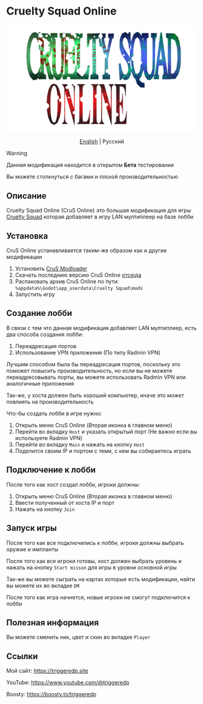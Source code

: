 # Cruelty Squad Online

<div align="center">

<img src="crus_online_logo.png" width="600" alt="Cruelty Squad Online logo">

[English](README.md) | Русский

</div>

> [!WARNING]
> Данная модификация находится в открытом **Бета** тестировании
> 
> Вы можете столкнуться с багами и плохой производительностью

## Описание
Cruelty Squad Online (CruS Online) это большая модификация для игры [Cruelty Squad](https://store.steampowered.com/app/1388770/Cruelty_Squad/) которая добавляет в игру LAN мултиплеер на базе лобби

## Установка
CruS Online устанавливается таким-же образом как и другие модификации

1. Установить [CruS Modloader](https://github.com/CruS-Modding-Infrastructure/crus-modloader)
2. Скачать последнию версию CruS Online [отсюда](https://github.com/TriggeredP/crus-online/releases)
3. Распаковать архив CruS Online по пути: `%appdata%\Godot\app_userdata\Cruelty Squad\mods`
4. Запустить игру

## Создание лобби
В связи с тем что данная модификация добавляет LAN мултиплеер, есть два способа создания лобби:

1. Переадресация портов
2. Использование VPN приложения (По типу Radmin VPN)

Лучшим способом была бы переадресация портов, поскольку это поможет повысить производительность, но если вы не можете переадресовывать порты, вы можете использовать Radmin VPN или аналогичные приложения

Так-же, у хоста должен быть хороший компьютер, иначе это может повлиять на производительность

Что-бы создать лобби в игре нужно:

1. Открыть меню CruS Online (Вторая иконка в главном меню)
2. Перейти во вкладку `Host` и указать открытый порт (Не важно если вы используете Radmin VPN)
3. Перейти во вкладку `Main` и нажать на кнопку `Host`
4. Поделится своим IP и портом с теми, с кем вы собираетесь играть

## Подключение к лобби
После того как хост создал лобби, игроки должны:

1. Открыть меню CruS Online (Вторая иконка в главном меню)
2. Ввести полученный от хоста IP и порт
3. Нажать на кнопку `Join`

## Запуск игры
После того как все подключились к лобби, игроки должны выбрать оружие и импланты

После того как все игроки готовы, хост должен выбрать уровень и нажать на кнопку `Start misson` для игры в уровни основной игры

Так-же вы можете сыграть на картах которые есть модификации, найти вы можете их во вкладке `DM`

После того как игра начнется, новые игроки не смогут подключится к лобби

## Полезная информация

Вы можете сменить ник, цвет и скин во вкладке `Player`

## Ссылки
Мой сайт: https://triggeredp.site

YouTube: https://www.youtube.com/@triggeredp

Boosty: https://boosty.to/triggeredp
